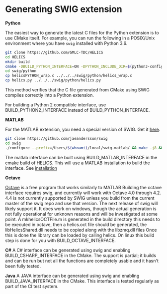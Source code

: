 
Generating SWIG extension
=========================

**Python**

The easiest way to generate the latest C files for the Python extension is to use CMake itself.
For example, you can run the following in a POSIX/Unix environment where you have `swig` installed with Python 3.6.

```bash
git clone https://github.com/GMLC-TDC/HELICS
cd HELICS
mkdir build
cmake -DBUILD_PYTHON_INTERFACE=ON -DPYTHON_INCLUDE_DIR=$(python3-config --prefix)/include/python3.6m/ -DCMAKE_INSTALL_PREFIX=$HOME/local/helics-develop/ .. && make -j 8 && make install
cd swig/python
cp helicsPYTHON_wrap.c ../../../swig/python/helics_wrap.c
cp helics.py ../../../swig/python/helics.py
```

This method verifies that the C file generated from CMake using SWIG compiles correctly into a Python extension.

For building a Python 2 compatible interface, use BUILD_PYTHON2_INTERFACE instead of BUILD_PYTHON_INTERFACE.

**MATLAB**

For the MATLAB extension, you need a special version of SWIG. Get it [here](https://github.com/jaeandersson/swig).

```bash
git clone https://github.com/jaeandersson/swig
cd swig
./configure --prefix=/Users/$(whoami)/local/swig-matlab/ && make -j8 && make install
```
The matlab interface can  be built using BUILD_MATLAB_INTERFACE in the cmake build of HELICS.  This will use a MATLAB installation to build the interface. See [installation](../installation/language.html)

**Octave**

[Octave](https://www.gnu.org/software/octave/) is a free program that works similarly to MATLAB
Building the octave interface requires swig, and currently will work with Octave 4.0 through 4.2.  4.4 is not currently supported by SWIG unless you build from the current master of the swig repo and use that version.  The next release of swig will likely support it.  It does work on windows, though the actual generation is not fully operational for unknown reasons and will be investigated at some point.  A mkhelicsOCTFile.m is generated in the build directory this needs to be executed in octave, then a helics.oct file should be generated, the libHelicsShared.dll needs to be copied along with the libzmq.dll files Once this is done the library can be loaded by calling helics.   On linux this build step is done for you with BUILD_OCTAVE_INTERFACE.

**C#**
A C# interface can be generated using swig and enabling BUILD_CSHARP_INTERFACE in the CMake. The support is partial; it builds and can be run but not all the functions are completely usable and it hasn't been fully tested.

**Java**
A JAVA interface can be generated using swig and enabling BUILD_JAVA_INTERFACE in the CMake.  This interface is tested regularly as part of the CI test system.
